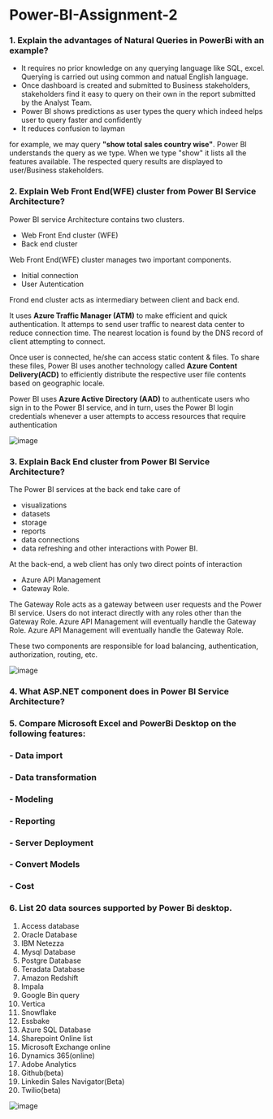 # Power-BI-Assignment-2

### 1. Explain the advantages of Natural Queries in PowerBi with an example?

- It requires no prior knowledge on any querying language like SQL, excel. Querying is carried out using common and natual English language.
- Once dashboard is created and submitted to Business stakeholders, stakeholders find it easy to query on their own in the report submitted by the Analyst Team.
- Power BI shows predictions as user types the query which indeed helps user to query faster and confidently
- It reduces confusion to layman

for example, we may query **"show total sales country wise"**. Power BI understands the query as we type. When we type "show" it lists all the features available. The respected query results are displayed to user/Business stakeholders.

### 2. Explain Web Front End(WFE) cluster from Power BI Service Architecture?

Power BI service Architecture contains two clusters.
- Web Front End cluster (WFE)
- Back end cluster

Web Front End(WFE) cluster manages two important components.
- Initial connection
- User Autentication

Frond end cluster acts as intermediary between client and back end. 

It uses **Azure Traffic Manager (ATM)** to make efficient and quick authentication. It attemps to send user traffic to nearest data center to reduce connection time. The nearest location is found by the DNS record of client attempting to connect.

Once user is connected, he/she can access static content & files. To share these files, Power BI uses another technology called **Azure Content Delivery(ACD)** to efficiently distribute the respective user file contents based on geographic locale.

Power BI uses **Azure Active Directory (AAD)** to authenticate users who sign in to the Power BI service, and in turn, uses the Power BI login credentials whenever a user attempts to access resources that require authentication

![image](https://user-images.githubusercontent.com/89411580/149663992-184dafb2-638e-4758-a78e-9f18bc047f67.png)


### 3. Explain Back End cluster from Power BI Service Architecture?

The Power BI services at the back end take care of 
  - visualizations
  - datasets
  - storage
  - reports
  - data connections
  - data refreshing and other interactions with Power BI. 

At the back-end, a web client has only two direct points of interaction
- Azure API Management
- Gateway Role. 

The Gateway Role acts as a gateway between user requests and the Power BI service. Users do not interact directly with any roles other than the Gateway Role. Azure API Management will eventually handle the Gateway Role. Azure API Management will eventually handle the Gateway Role.

These two components are responsible for load balancing, authentication, authorization, routing, etc.

![image](https://user-images.githubusercontent.com/89411580/149664526-7354aad7-f11b-426b-a382-3455c9a3ee53.png)

### 4. What ASP.NET component does in Power BI Service Architecture?

### 5. Compare Microsoft Excel and PowerBi Desktop on the following features:
### - Data import
### - Data transformation
### - Modeling
### - Reporting
### - Server Deployment
### - Convert Models
### - Cost


### 6. List 20 data sources supported by Power Bi desktop.

1) Access database
2) Oracle Database
3) IBM Netezza
4) Mysql Database
5) Postgre Database
6) Teradata Database
7) Amazon Redshift
8) Impala
9) Google Bin query
10) Vertica
11) Snowflake
12) Essbake
13) Azure SQL Database
14) Sharepoint Online list
15) Microsoft Exchange online
16) Dynamics 365(online)
17) Adobe Analytics
18) Github(beta)
19) Linkedin Sales Navigator(Beta)
20) Twilio(beta)

![image](https://user-images.githubusercontent.com/89411580/149668782-e2756a30-2332-4f28-971e-648367860067.png)

